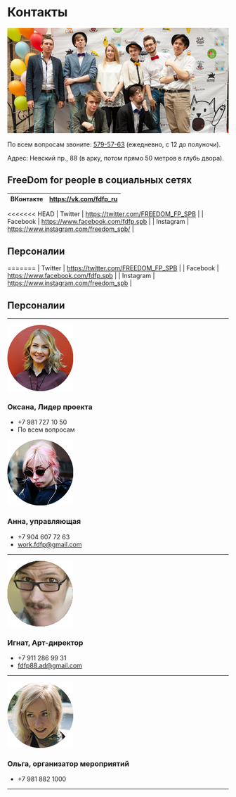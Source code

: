 # Контакты

![](Команда.jpg)

По всем вопросам звоните: <a href="tel:+78125795763">579-57-63</a> (ежедневно, с 12 до полуночи).

Адрес: Невский пр., 88 (в арку, потом прямо 50 метров в глубь двора).

## FreeDom for people в социальных сетях

| ВКонтакте | https://vk.com/fdfp_ru |
| --------- | ---------------------- |
<<<<<<< HEAD
| Twitter   | https://twitter.com/FREEDOM_FP_SPB   |
| Facebook  | https://www.facebook.com/fdfp.spb  |
| Instagram | https://www.instagram.com/freedom_spb/  |

## Персоналии


=======
| Twitter   | https://twitter.com/FREEDOM_FP_SPB    |
| Facebook  | https://www.facebook.com/fdfp.spb   |
| Instagram | https://www.instagram.com/freedom_spb  |

## Персоналии

- - -

![](OksPNG.png)

### Оксана, Лидер проекта

* +7 981 727 10 50
* По всем вопросам

![](АннаPNG.png)

### Анна, управляющая

* +7 904 607 72 63
* work.fdfp@gmail.com

- - -

![<img src="http://placehold.it/150x150" align="right">](Никита.jpg)

### Игнат, Арт-директор

* +7 911 286 99 31
* fdfp88.ad@gmail.com

- - -

![](OlgaPNG.png)

### Ольга, организатор мероприятий

* +7 981 882 1000









- - -
